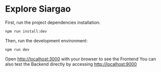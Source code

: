 # Explore Siargao

First, run the project dependencies installation:

```bash
npm run install:dev
```

Then, run the development environment:

```bash
npm run dev
```

Open [http://localhost:3000](http://localhost:3000) with your browser to see the Frontend
You can also test the Backend directly by accessing [http://localhost:9000](http://localhost:9000)
